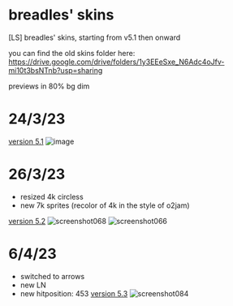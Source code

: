 # breadles' skins
[LS] breadles' skins, starting from v5.1 then onward

you can find the old skins folder here: https://drive.google.com/drive/folders/1y3EEeSxe_N6Adc4oJfv-mi10t3bsNTnb?usp=sharing

previews in 80% bg dim
# 24/3/23
[version 5.1](https://drive.google.com/u/0/uc?id=1cU4to8dUaxiPiFvEeVi_s0zLG9-5LLVV&export=download)
![image](https://user-images.githubusercontent.com/101068519/227696085-39d5f752-db43-42bd-9ce1-b09fa550f05e.png)

# 26/3/23
 - resized 4k circless
 - new 7k sprites (recolor of 4k in the style of o2jam)

[version 5.2](https://drive.google.com/u/0/uc?id=1-BmZYY77xSAdQgzM9IqaEzwqXuc9Hl7s&export=download)
![screenshot068](https://user-images.githubusercontent.com/101068519/227756375-15f6b3e6-bfc4-4e9c-87df-f94b25cecc6b.png)
![screenshot066](https://user-images.githubusercontent.com/101068519/227756376-109e8e96-f739-403c-a30b-8679033b5ae5.png)

# 6/4/23
 - switched to arrows
 - new LN
 - new hitposition: 453
[version 5.3](https://drive.google.com/u/0/uc?id=1-1LIV9QQzEQPKX_2chaThH50Nt9OoSNgiw&export=download)
![screenshot084](https://user-images.githubusercontent.com/101068519/230524216-15a1fa1d-df3c-4325-a554-97198c0e6b13.png)

